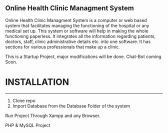 ## Online Health Clinic Managment System

	
Online Health Clinic Managment System is a computer or web based system that facilitates managing the functioning of the hospital or any medical set up. This system or software will help in making the whole functioning paperless. It integrates all the information regarding patients, doctors, staff, clinic administrative details etc. into one software. It has sections for various professionals that make up a clinic.

This is a Startup Project, major modifications will be done. Chat-Bot coming Soon.

# INSTALLATION

---

<ol>
<li>Clone repo</li>
<li>Import Database from the Database Folder of the system
</ol>

Run Project Through Xampp and any Browser.




PHP &amp; MySQL Project
